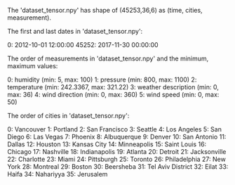 The 'dataset_tensor.npy' has shape of (45253,36,6) as (time, cities, measurement).


The first and last dates in 'dataset_tensor.npy':

0:     2012-10-01 12:00:00
45252: 2017-11-30 00:00:00


The order of measurements in 'dataset_tensor.npy' and the minimum, maximum values:

0:  humidity               (min: 5,        max: 100)
1:  pressure               (min: 800,      max: 1100)
2:  temperature            (min: 242.3367, max: 321.22)
3:  weather description    (min: 0,        max: 36)
4:  wind direction         (min: 0,        max: 360)
5:  wind speed             (min: 0,        max: 50)


The order of cities in 'dataset_tensor.npy':

0:  Vancouver
1:  Portland
2:  San Francisco
3:  Seattle
4:  Los Angeles
5:  San Diego
6:  Las Vegas
7:  Phoenix
8:  Albuquerque
9:  Denver
10: San Antonio
11: Dallas
12: Houston
13: Kansas City
14: Minneapolis
15: Saint Louis 
16: Chicago
17: Nashville
18: Indianapolis
19: Atlanta
20: Detroit
21: Jacksonville
22: Charlotte
23: Miami
24: Pittsburgh
25: Toronto
26: Philadelphia
27: New York
28: Montreal
29: Boston
30: Beersheba
31: Tel Aviv District
32: Eilat
33: Haifa
34: Nahariyya
35: Jerusalem




